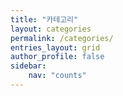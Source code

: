 ```yaml
---
title: "카테고리"
layout: categories
permalink: /categories/
entries_layout: grid
author_profile: false
sidebar:
    nav: "counts"
---
```

